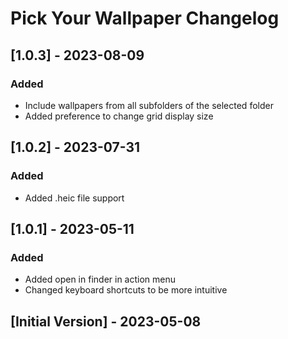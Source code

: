 # Pick Your Wallpaper Changelog

## [1.0.3] - 2023-08-09

### Added

- Include wallpapers from all subfolders of the selected folder
- Added preference to change grid display size

## [1.0.2] - 2023-07-31

### Added

- Added .heic file support

## [1.0.1] - 2023-05-11

### Added

- Added open in finder in action menu
- Changed keyboard shortcuts to be more intuitive

## [Initial Version] - 2023-05-08
